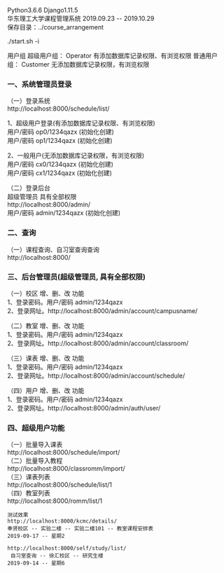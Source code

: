 Python3.6.6  Django1.11.5             
华东理工大学课程管理系统 2019.09.23 -- 2019.10.29    
保存目录：../course_arrangement

./start.sh -i 
       
用户组
超级用户组： Operator   有添加数据库记录权限、有浏览权限
普通用户组： Customer   无添加数据库记录权限，有浏览权限

### 一、系统管理员登录           
（一）登录系统         
http://localhost:8000/schedule/list/         

1、超级用户登录(有添加数据库记录权限、有浏览权限)                 
用户/密码 op0/1234qazx  (初始化创建)              
用户/密码 op1/1234qazx  (初始化创建)        

2、一般用户(无添加数据库记录权限，有浏览权限)           
用户/密码 cx0/1234qazx   (初始化创建)            
用户/密码 cx1/1234qazx   (初始化创建)          
  
（二）登录后台            
超级管理员  具有全部权限     
http://localhost:8000/admin/           
用户/密码  admin/1234qazx  (初始化创建)      

### 二、查询       
（一）课程查询、自习室查询查询       
http://localhost:8000/         

### 三、后台管理员(超级管理员, 具有全部权限)          
（一）校区 增、删、改 功能       
1、登录密码。用户/密码  admin/1234qazx      
2、登录网址。http://localhost:8000/admin/account/campusname/        

（二）教室 增、删、改 功能                  
1、登录密码。用户/密码  admin/1234qazx               
2、登录网址。http://localhost:8000/admin/account/classroom/              
            
（三）课表 增、删、改 功能            
1、登录密码。用户/密码  admin/1234qazx               
2、登录网址。http://localhost:8000/admin/account/schedule/               

（四）用户 增、删、改 功能              
1、登录密码。用户/密码  admin/1234qazx             
2、登录网址。http://localhost:8000/admin/auth/user/                  

### 四、超级用户功能                     
（一）批量导入课表                  
http://localhost:8000/schedule/import/                    
（二）批量导入教程             
http://localhost:8000/classromm/import/                    
（三）课表列表                  
http://localhost:8000/schedule/list/1                  
（四）教室列表                 
http://localhost:8000/romm/list/1              

```
测试效果            
http://localhost:8000/kcmc/details/        
奉贤校区 -- 实验二楼 -- 实验二楼101 -- 教室课程安排表      
2019-09-17 -- 星期2      

http://localhost:8000/self/study/list/       
 自习室查询 -- 徐汇校区 -- 研究生楼        
2019-09-14 -- 星期6        
```      
    